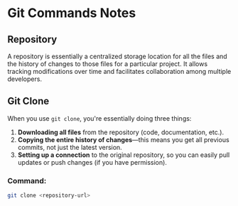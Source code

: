 # Git Commands Notes

## Repository
A repository is essentially a centralized storage location for all the files and the history of changes to those files for a particular project. It allows tracking modifications over time and facilitates collaboration among multiple developers.

## Git Clone
When you use `git clone`, you're essentially doing three things:
1. **Downloading all files** from the repository (code, documentation, etc.).
2. **Copying the entire history of changes**—this means you get all previous commits, not just the latest version.
3. **Setting up a connection** to the original repository, so you can easily pull updates or push changes (if you have permission).

### Command:
```bash
git clone <repository-url>
```
